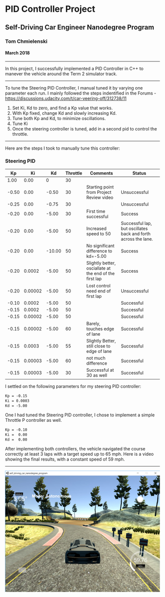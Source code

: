 # PID Controller Project
## Self-Driving Car Engineer Nanodegree Program

### Tom Chmielenski
#### March 2018

----


In this project, I successfully implemented a PID Controller in C++ to manever the vehicle around the Term 2 simulator track.

---
To tune the Steering PID Controller, I manual tuned it by varying one parameter each run.  I mainly followed the steps indentified in the Forums - https://discussions.udacity.com/t/car-veering-off/312738/11

1.  Set Ki, Kd to zero, and find a Kp value that works.
2.  With Kp fixed, change Kd and slowly increasing Kd.
3.  Tune both Kp and Kd, to minimize oscillations.
4.  Tune Ki
5.  Once the steering controller is tuned, add in a second pid to control the throttle.

---

Here are the steps I took to manually tune this controller:

### Steering PID

|  Kp | Ki   | Kd  | Throttle  |Comments| Status |
|---|---|---|---|---|---|
| 1.00| 0.00  | 0  |  30 |   | | Unsuccessful |
| -0.50 | 0.00  | -0.50   | 30  | Starting point from Project Review video  | Unsuccessful
| -0.25 | 0.00  | -0.75  | 30  |   | Unsuccessful | 
|  -0.20 | 0.00  | -5.00  | 30  | First time successful  | Success
|  -0.20 | 0.00  | -5.00  | 50  | Increased speed to 50  | Successful lap, but oscillates back and forth across the lane. |
|  -0.20 | 0.00  | -10.00  | 50  | No significant difference to kd=-5.00  | Success
|  -0.20 | 0.0002  | -5.00  | 50  |Slightly better, osciallate at the end of the first lap | Success|
|  -0.20 | 0.00002  | -5.00  | 50  |Lost control need end of first lap | Unsuccessful|
|  -0.10 | 0.0002  | -5.00  | 50  | | Successful|
|  -0.15 | 0.0002  | -5.00  | 50  | | Successful|
|  -0.15 | 0.00002  | -5.00  | 50  | | Successful|
|  -0.15 | 0.00002  | -5.00  | 60  | Barely, touches edge of lane | Successful|
|  -0.15 | 0.0003  | -5.00  | 55  | Slightly Better, still close to edge of lane | Successful|
|  -0.15 | 0.00003  | -5.00  | 60  | not much difference | Successful|
|  -0.15 | 0.00003  | -5.00  | 30  | Successful at 30 as well | Successful|

I settled on the following parameters for my steering PID controller:

    Kp = -0.15
    Ki = 0.0003
    Kd = -5.00

One I had tuned the Steering PID controller, I chose to implement a simple Throttle
P controller as well.

    Kp = -0.10
    Ki =  0.00
    Kd =  0.00

After implementing both controllers, the vehicle navigated the course correctly at least 3 laps with a target speed up to 65 mph.  Here is a video showing the final results, with a constant speed of 59 mph.

---

[![PID Controller](PIDController.png)](https://www.youtube.com/watch?v=Dy2lb78cYIA")
